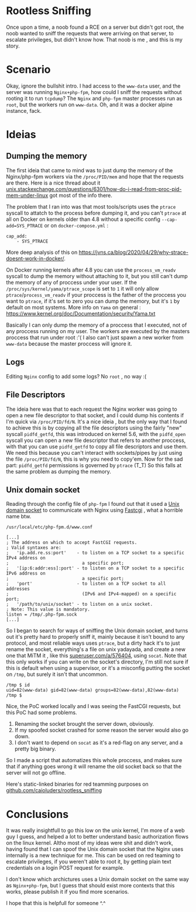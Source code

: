 # Rootless Sniffing

Once upon a time, a noob found a RCE on a server but didn't got root, the noob wanted to sniff the requests that were arriving on that server, to escalate privileges, but didn't know how. That noob is me , and this is my story.

# Scenario 

Okay, ignore the bullshit intro.
I had access to the `www-data` user, and the server was running `Nginx+php-fpm`, how could I sniff the requests without rooting it to run `tcpdump`? The `Nginx` and `php-fpm` master processes run as `root`, but the workers run on `www-data`. Oh, and it was a docker alpine instance, fack.

# Ideias

## Dumping the memory
The first ideia that came to mind was to just dump the memory of the Nginx/php-fpm workers via the `/proc/PID/mem` and hope that the requests are there. Here is a nice thread about it [unix.stackexchange.com/questions/6301/how-do-i-read-from-proc-pid-mem-under-linux](https://unix.stackexchange.com/questions/6301/how-do-i-read-from-proc-pid-mem-under-linux) got most of the info there.

The problem that I ran into was that most tools/scripts uses the `ptrace` syscall to attatch to the process before dumping it, and you can't `ptrace` at all on Docker on kernels older than 4.8 without a specific config `--cap-add=SYS_PTRACE` or on `docker-compose.yml` :

```
cap_add:
    - SYS_PTRACE
```

More deep analysis of this on https://jvns.ca/blog/2020/04/29/why-strace-doesnt-work-in-docker/.

On Docker running kernels after 4.8 you can use the `process_vm_readv` syscall to dump the memory without attaching to it, but you still can't dump the memory of any of proccess under your user. If the `/proc/sys/kernel/yama/ptrace_scope` is set to `1` it will only allow `ptrace`/`process_vm_readv` if your proccess is the father of the proccess you want to `ptrace`, if it's set to zero you can dump the memory, but it's `1` by default on most systems. More info on `Yama` on general : https://www.kernel.org/doc/Documentation/security/Yama.txt

Basically I can only dump the memory of a proccess that I executed, not of any proccess running on my user. The workers are executed by the masters proccess that run under root :'( I also can't just spawn a new worker from `www-data` because the master proccess will ignore it.

## Logs
Editing `Nginx` config to add some logs? No `root` , no way :(

## File Descriptors
The ideia here was that to each request the Nginx worker was going to open a new file descriptor to that socket, and I could dump his contents if I'm quick via `/proc/PID/fd/N`. It's a nice ideia , but the only way that I found to achieve this is by copying all the file descriptors using the fairly "new" syscall `pidfd_getfd`, this was introduced on kernel 5.6, with the `pidfd_open` syscall you can open a new file descriptor that refers to another proccess, with that you can use `pidfd_getfd` to copy all file descriptors and use them. We need this because you can't interact with sockets/pipes by just using the file `/proc/PID/fd/N`, this is why you need to copy'em. Now for the sad part: `pidfd_getfd` permissions is governed by `ptrace` (T_T) So this falls at the same problem as dumping the memory.  
 
## Unix domain socket
Reading through the config file of `php-fpm` I found out that it used a [Unix domain socket]( https://en.wikipedia.org/wiki/Unix_domain_socket ) to communicate with Nginx using [Fastcgi]( https://en.wikipedia.org/wiki/FastCGI ) , what a horrible name btw.

`/usr/local/etc/php-fpm.d/www.conf`
```
[...]
; The address on which to accept FastCGI requests.
; Valid syntaxes are:
;   'ip.add.re.ss:port'    - to listen on a TCP socket to a specific IPv4 address on
;                            a specific port;
;   '[ip:6:addr:ess]:port' - to listen on a TCP socket to a specific IPv6 address on
;                            a specific port;
;   'port'                 - to listen on a TCP socket to all addresses
;                            (IPv6 and IPv4-mapped) on a specific port;
;   '/path/to/unix/socket' - to listen on a unix socket.
; Note: This value is mandatory.
listen = /tmp/.php-fpm.sock
[...]
```

So I began to search for ways of sniffing the Unix domain socket, and turns out it's pretty hard to properly sniff it, mainly because it isn't bound to any protocol, and most reliable ways uses `ptrace`, but a dirty hack it's to just rename the socket, everything's a file on unix yadayada, and create a new one that MiTM it , like this [superuser.com/a/576404](https://superuser.com/a/576404), using `socat`. Note that this only works if you can write on the socket's directory, I'm still not sure if this is default when using a supervisor, or it's a misconfig putting the socket on `/tmp`, but surely it isn't that uncommon.

```
/tmp $ id
uid=82(www-data) gid=82(www-data) groups=82(www-data),82(www-data)
/tmp $
```

Nice, the PoC worked locally and I was seeing the FastCGI requests, but this PoC had some problems.

1. Renaming the socket brought the server down, obviously.
2. If my spoofed socket crashed for some reason the server would also go down. 
3. I don't want to depend on `socat` as it's a red-flag on any server, and a pretty big binary.

So I made a script that automatizes this whole proccess, and makes sure that if anything goes wrong it will rename the old socket back so that the server will not go offline.

<script src="https://gist-it.appspot.com/github/caioluders/rootless_sniffing/blob/main/dsm.c"></script>

Here's static-linked binaries for red teamming purposes on [github.com/caioluders/rootless_sniffing](https://github.com/caioluders/rootless_sniffing)

# Conclusions
It was really insightfull to go this low on the unix kernel, I'm more of a web guy I guess, and helped a lot to better understand basic authorization flows on the linux kernel. Altho most of my ideas were shit and didn't work, having found that I can spoof the Unix domain socket that the Nginx uses internally is a new technique for me. This can be used on red teaming to escalate privileges, if you weren't able to root it, by getting plain text credentials on a login POST request for example.

I don't know which archictures uses a Unix domain socket on the same way as `Nginx+php-fpm`, but I guess that should exist more contexts that this works, please publish it if you find more scenarios. 

I hope that this is helpfull for someone ^.^
